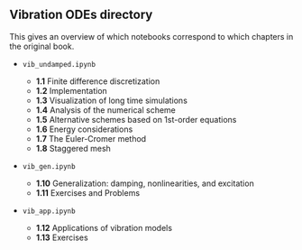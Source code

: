 ## Vibration ODEs directory

This gives an overview of which notebooks correspond to which chapters in the original book.

* `vib_undamped.ipynb`
  * **1.1** Finite difference discretization
  * **1.2** Implementation
  * **1.3** Visualization of long time simulations
  * **1.4** Analysis of the numerical scheme
  * **1.5** Alternative schemes based on 1st-order equations
  * **1.6** Energy considerations
  * **1.7** The Euler-Cromer method
  * **1.8** Staggered mesh
  
* `vib_gen.ipynb`
  * **1.10** Generalization: damping, nonlinearities, and excitation
  * **1.11** Exercises and Problems

* `vib_app.ipynb`
  * **1.12** Applications of vibration models
  * **1.13** Exercises
